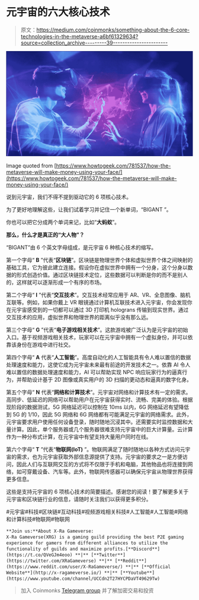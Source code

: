 # 元宇宙的六大核心技术

> 原文：<https://medium.com/coinmonks/something-about-the-6-core-technologies-in-the-metaverse-a6bf61329634?source=collection_archive---------39----------------------->

![](img/33bd6ff14b1d2877add3aecc9c4f13e5.png)

Image quoted from [https://www.howtogeek.com/781537/how-the-metaverse-will-make-money-using-your-face/](https://www.howtogeek.com/781537/how-the-metaverse-will-make-money-using-your-face/)

说到元宇宙，我们不得不提到驱动它的 6 项核心技术。

为了更好地理解这些，让我们试着学习并记住一个新单词，“BIGANT ”。

你也可以把它分成两个单词来记，比如“**大蚂蚁**”。

**那么，什么才是真正的“大人物”？**

“BIGANT”由 6 个英文字母组成，是元宇宙 6 种核心技术的缩写。

第一个字母“ **B** ”代表“**区块链**”。区块链是物理世界个体和虚拟世界个体之间映射的基础工具，它为彼此建立连接。假设你在虚拟世界中拥有一个分身，这个分身以数据的形式创造价值。通过区块链技术定位，这些数据可以判断是你的而不是别人的，这样就可以逐渐形成一个有序的市场。

第二个字母“ **I** ”代表“**交互技术**”。交互技术经常应用于 AR、VR、全息图像、脑机互联等。例如，如果你戴上 VR 眼镜通过计算机互联技术进入元宇宙，你会发现你在元宇宙感受到的一切都可以通过 3D 打印机 holograns 传输到现实世界。通过交互技术的应用，虚拟世界和物理世界的距离似乎没有那么远。

第三个字母“ **G** ”代表“**电子游戏相关技术**”。这款游戏被广泛认为是元宇宙的初始入口。基于视频游戏相关技术，玩家可以在元宇宙中拥有一个虚拟身份，并可以依靠该身份在游戏中进行社交。

第四个字母“ **A** 代表“**人工智能**”。高度自动化的人工智能具有令人难以置信的数据处理速度和能力，这使它成为元宇宙未来最有前途的开发技术之一。依靠 AI 令人难以置信的数据处理速度和能力，AI 可以帮助实现 NPC 响应玩家行为的逼真行为，并帮助设计基于 2D 图像或真实用户的 3D 扫描的更动态和逼真的数字化身。

第五个字母“ **N** 代表“**网络和计算技术**”。元宇宙对网络和计算技术有一定的需求。高同步、低延迟的网络可以帮助用户在元宇宙获得实时、流畅、完美的体验。根据现阶段的数据测试，5G 网络延迟可以控制在 10ms 以内，6G 网络延迟有望降低到 5G 的 1/10，因此 5G 网络和 6G 网络都有可能满足元宇宙的网络需求。此外，元宇宙要求用户使用任何设备登录，随时随地沉浸其中。还需要实时监控数据和大量计算。因此，单个服务器或几个服务器很难支持元宇宙中的巨大计算量。云计算作为一种分布式计算，在元宇宙中有望支持大量用户同时在线。

第六个字母“ **T** ”代表“**物联网(IoT)** ”。物联网满足了随时随地以各种方式访问元宇宙的需求，也为元宇宙获取外部信息源提供了支持。元宇宙的要求之一是方便访问，因此人们与互联网交互的方式将不仅限于手机和电脑，其他物品也将连接到网络，如可穿戴设备、汽车等。此外，物联网传感器可以确保元宇宙从物理世界获得更多信息。

这些是支持元宇宙的 6 项核心技术的简要描述。感谢您的阅读！要了解更多关于元宇宙和区块链行业的信息，请随时关注我们以获得更多积分。

#元宇宙#科技#区块链#互动科技#视频游戏相关科技#人工智能#人工智能#网络和计算科技#物联网#物联网

```
**Join us:**About X-Ra Gameverse:
X-Ra Gameverse(XRG) is a gaming guild providing the best P2E gaming experience for gamers from different alliances to utilize the functionality of guilds and maximize profits.[**Discord**](https://t.co/QVeGJm4eoo) **|** [**Twitter**](https://twitter.com/XRaGameverse) **|** [**Reddit**](https://www.reddit.com/user/X-RaGameverse/) **|** [**Official Website**](http://x-ragameverse.io/) **|** [**Youtube**](https://www.youtube.com/channel/UCCdn2T27HYCPDaVT49629Tw)
```

> 加入 Coinmonks [Telegram group](https://t.me/joinchat/Trz8jaxd6xEsBI4p) 并了解加密交易和投资